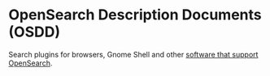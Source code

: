 # OpenSearch Description Documents (OSDD)

Search plugins for browsers, Gnome Shell and other [software that support OpenSearch](https://en.wikipedia.org/wiki/OpenSearch#Search_engines_and_software_that_support_OpenSearch).

